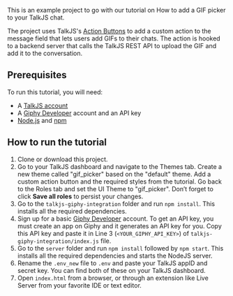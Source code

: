 This is an example project to go with our tutorial on How to add a GIF picker to your TalkJS chat.
<!-- Add link to tutorial once published -->

The project uses TalkJS's [Action Buttons](https://talkjs.com/docs/Features/Customizations/Action_Buttons_Links/) to add a custom action to the message field that lets users add GIFs to their chats. The action is hooked to a backend server that calls the TalkJS REST API to upload the GIF and add it to the conversation.

## Prerequisites

To run this tutorial, you will need:

- A [TalkJS account](https://talkjs.com/dashboard/login)
- A [Giphy Developer](https://developers.giphy.com/dashboard/) account and an API key
- [Node.js](https://nodejs.org/en) and [npm](https://www.npmjs.com/)

## How to run the tutorial

1. Clone or download this project.
2. Go to your TalkJS dashboard and navigate to the Themes tab. Create a new theme called "gif_picker" based on the "default" theme. Add a custom action button and the required styles from the tutorial. Go back to the Roles tab and set the UI Theme to "gif_picker". Don’t forget to click **Save all roles** to persist your changes.
3. Go to the `talkjs-giphy-integration` folder and run `npm install`. This installs all the required dependencies.
4. Sign up for a basic [Giphy Developer](https://developers.giphy.com/dashboard/) account. To get an API key, you must create an app on Giphy and it generates an API key for you. Copy this API key and paste it in Line 3 (`<YOUR_GIPHY_API_KEY>`) of `talkjs-giphy-integration/index.js` file.
5. Go to the `server` folder and run `npm install` followed by `npm start`. This installs all the required dependencies and starts the NodeJS server.
6. Rename the `.env_new` file to `.env` and paste your TalkJS appID and secret key. You can find both of these on your TalkJS dashboard.
7. Open `index.html` from a browser, or through an extension like Live Server from your favorite IDE or text editor.